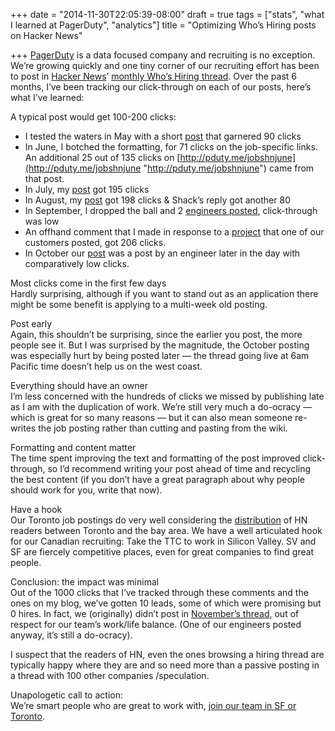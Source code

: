 +++
date = "2014-11-30T22:05:39-08:00"
draft = true
tags = ["stats", "what I learned at PagerDuty", "analytics"]
title = "Optimizing Who’s Hiring posts on Hacker News"

+++
[PagerDuty](http://l.euri.ca/hnjobsblogpost) is a data focused company and recruiting is no exception. We’re growing quickly and one tiny corner of our recruiting effort has been to post in [Hacker News](https://news.ycombinator.com/news)’ [monthly Who’s Hiring thread](https://news.ycombinator.com/submitted?id=whoishiring). Over the past 6 months, I’ve been tracking our click-through on each of our posts, here’s what I’ve learned:

A typical post would get 100-200 clicks:

* I tested the waters in May with a short [post](https://news.ycombinator.com/item?id=7680906) that garnered 90 clicks
* In June, I botched the formatting, for 71 clicks on the job-specific links. An additional 25 out of 135 clicks on [http://pduty.me/jobshnjune](http://pduty.me/jobshnjune "http://pduty.me/jobshnjune") came from that post.
* In July, my [post](https://news.ycombinator.com/item?id=7971501) got 195 clicks
* In August, my [post](https://news.ycombinator.com/item?id=8120607) got 198 clicks & Shack’s reply got another 80
* In September, I dropped the ball and 2 [engineers posted](https://news.ycombinator.com/item?id=8253159), click-through was low
* An offhand comment that I made in response to a [project](https://news.ycombinator.com/item?id=8374319) that one of our customers posted, got 206 clicks.
* In October our [post](https://news.ycombinator.com/item?id=8396132) was a post by an engineer later in the day with comparatively low clicks.

Most clicks come in the first few days  
Hardly surprising, although if you want to stand out as an application there might be some benefit is applying to a multi-week old posting.

Post early  
Again, this shouldn’t be surprising, since the earlier you post, the more people see it. But I was surprised by the magnitude, the October posting was especially hurt by being posted later — the thread going live at 6am Pacific time doesn’t help us on the west coast.

Everything should have an owner  
I’m less concerned with the hundreds of clicks we missed by publishing late as I am with the duplication of work. We’re still very much a do-ocracy — which is great for so many reasons — but it can also mean someone re-writes the job posting rather than cutting and pasting from the wiki.

Formatting and content matter  
The time spent improving the text and formatting of the post improved click-through, so I’d recommend writing your post ahead of time and recycling the best content (if you don’t have a great paragraph about why people should work for you, write that now).

Have a hook  
Our Toronto job postings do very well considering the [distribution](https://news.ycombinator.com/item?id=6582647) of HN readers between Toronto and the bay area. We have a well articulated hook for our Canadian recruiting: Take the TTC to work in Silicon Valley. SV and SF are fiercely competitive places, even for great companies to find great people.

Conclusion: the impact was minimal  
Out of the 1000 clicks that I’ve tracked through these comments and the ones on my blog, we’ve gotten 10 leads, some of which were promising but 0 hires. In fact, we (originally) didn’t post in [November’s thread](https://news.ycombinator.com/item?id=8542892), out of respect for our team’s work/life balance. (One of our engineers posted anyway, it’s still a do-ocracy).

I suspect that the readers of HN, even the ones browsing a hiring thread are typically happy where they are and so need more than a passive posting in a thread with 100 other companies /speculation.

Unapologetic call to action:  
We’re smart people who are great to work with, [join our team in SF or Toronto](http://l.euri.ca/hneuricablogpost).
